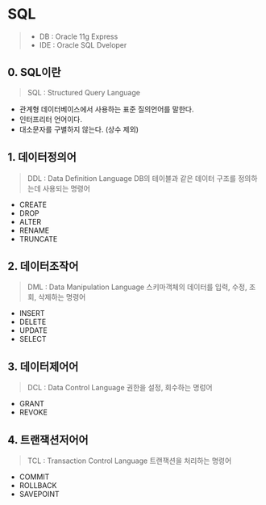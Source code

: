 SQL
======
> * DB : Oracle 11g Express   
> * IDE : Oracle SQL Dveloper


## 0. SQL이란
> SQL : Structured Query Language
- 관계형 데이터베이스에서 사용하는 표준 질의언어를 말한다.
- 인터프리터 언어이다.
- 대소문자를 구별하지 않는다. (상수 제외)

## 1. 데이터정의어
> DDL : Data Definition Language
> DB의 테이블과 같은 데이터 구조를 정의하는데 사용되는 명령어
- CREATE
- DROP
- ALTER
- RENAME
- TRUNCATE

## 2. 데이터조작어
> DML : Data Manipulation Language
> 스키마객체의 데이터를 입력, 수정, 조회, 삭제하는 명령어
- INSERT
- DELETE
- UPDATE
- SELECT

## 3. 데이터제어어
> DCL : Data Control Language
> 권한을 설정, 회수하는 명렁어
- GRANT
- REVOKE

## 4. 트랜잭션저어어
> TCL : Transaction Control Language
> 트랜잭션을 처리하는 명령어
- COMMIT
- ROLLBACK
- SAVEPOINT
